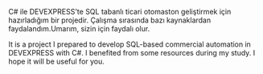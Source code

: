 C# ile DEVEXPRESS'te SQL tabanlı ticari otomaston geliştirmek için hazırladığım bir projedir. Çalışma sırasında bazı kaynaklardan faydalandım.Umarım, sizin için faydalı olur.


It is a project I prepared to develop SQL-based commercial automation in DEVEXPRESS with C#. I benefited from some resources during my study. I hope it will be useful for you.
